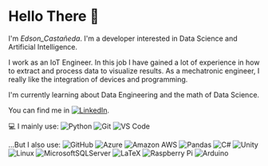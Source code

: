 # Hello There 👋

I'm _Edson_Castañeda_. I'm a developer interested in Data Science and Artificial Intelligence.   


I work as an IoT Engineer. In this job I have gained a lot of experience in how to extract and process data to visualize results. As a mechatronic engineer, I really like the integration of devices and programming.  


I'm currently learning about Data Engineering and the math of Data Science.  


You can find me in 
<a href="https://www.linkedin.com/in/edsonecm17" target="_blank"><img alt="LinkedIn" src="https://img.shields.io/badge/-LinkedIn-0077B5?style=flat-square&logo=Linkedin&logoColor=white"></a>.


💻 I mainly use:
  ![Python](https://img.shields.io/badge/Python-3670A0?style=plastic&logo=python&logoColor=ffdd54)
  ![Git](https://img.shields.io/badge/-Git-black?style=plastic&logo=git)
  ![VS Code](https://img.shields.io/badge/-VS%20Code-007ACC?style=plastic&logo=visual-studio-code)



...But I also use:
  ![GitHub](https://img.shields.io/badge/-GitHub-181717?style=plastic&logo=github)
  ![Azure](https://img.shields.io/badge/-Azure-blue?style=plastic&logo=microsoftazure)
  ![Amazon AWS](https://img.shields.io/badge/Amazon%20AWS-232F3E?style=plastic&logo=amazon-aws)
  ![Pandas](https://img.shields.io/badge/-Pandas-red?style=plastic&logo=pandas)
  ![C#](https://img.shields.io/badge/C%23-%23734F96.svg?style=plastic&logo=c-sharp&logoColor=white)
  ![Unity](https://img.shields.io/badge/Unity-%23000000.svg?style=plastic&logo=unity&logoColor=white)
  ![Linux](https://img.shields.io/badge/Linux-FCC624?style=plastic&logo=Linux&logoColor=black)
  ![MicrosoftSQLServer](https://img.shields.io/badge/Microsoft%20SQL%20Sever-CC2927?style=plastic&logo=microsoft%20sql%20server&logoColor=white)
  ![LaTeX](https://img.shields.io/badge/Latex-%23008080.svg?style=plastic&logo=Latex&logoColor=white)
  ![Raspberry Pi](https://img.shields.io/badge/-RaspberryPi-C51A4A?style=plastic&logo=Raspberry-Pi)
  ![Arduino](https://img.shields.io/badge/-Arduino-00979D?style=plastic&logo=Arduino&logoColor=white)
  




<!--
**EdsonECM17/EdsonECM17** is a ✨ _special_ ✨ repository because its `README.md` (this file) appears on your GitHub profile.

Here are some ideas to get you started:

- 🔭 I’m currently working on ...
- 🌱 I’m currently learning ...
- 👯 I’m looking to collaborate on ...
- 🤔 I’m looking for help with ...
- 💬 Ask me about ...
- 📫 How to reach me: ...
- 😄 Pronouns: ...
- ⚡ Fun fact: ...
-->
